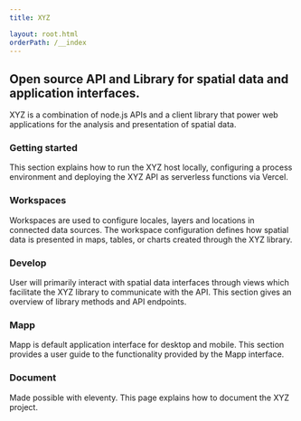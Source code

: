 ```yaml
---
title: XYZ

layout: root.html
orderPath: /__index
---
```


## Open source API and Library for spatial data and application interfaces.

XYZ is a combination of node.js APIs and a client library that power web applications for the analysis and presentation of spatial data.

### Getting started

This section explains how to run the XYZ host locally, configuring a process environment and deploying the XYZ API as serverless functions via Vercel.

### Workspaces

Workspaces are used to configure locales, layers and locations in connected data sources. The workspace configuration defines how spatial data is presented in maps, tables, or charts created through the XYZ library.

### Develop

User will primarily interact with spatial data interfaces through views which facilitate the XYZ library to communicate with the API. This section gives an overview of library methods and API endpoints.

### Mapp

Mapp is default application interface for desktop and mobile. This section provides a user guide to the functionality provided by the Mapp interface.

### Document

Made possible with eleventy. This page explains how to document the XYZ project.